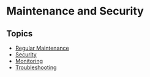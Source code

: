 # Maintenance and Security

## Topics

* [Regular Maintenance](/40MaintenanceAndSecurity/10RegularMaintenance/Index.md)
* [Security](/40MaintenanceAndSecurity/20Security/Index.md)
* [Monitoring](/40MaintenanceAndSecurity/30Monitoring/Index.md)
* [Troubleshooting](/40MaintenanceAndSecurity/40Troubleshooting/Index.md)
